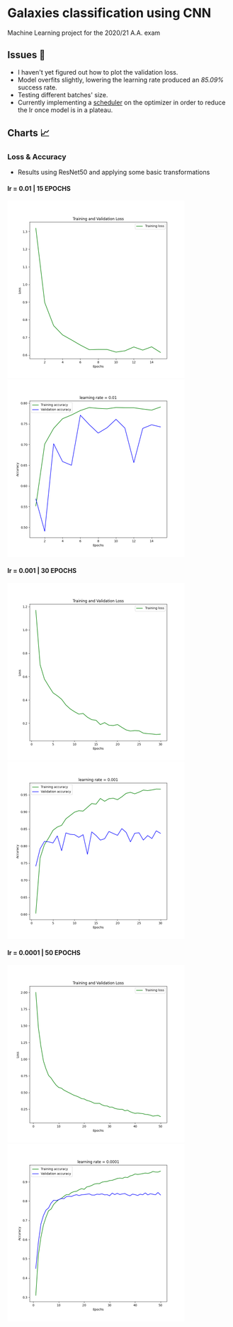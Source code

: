 # Galaxies classification using CNN
Machine Learning project for the 2020/21 A.A. exam

## Issues :red_circle:
- I haven't yet figured out how to plot the validation loss.
- Model overfits slightly, lowering the learning rate produced an *85.09%* success rate.
- Testing different batches' size.
- Currently implementing a [scheduler](https://pytorch.org/docs/stable/optim.html) on the optimizer in order to reduce the lr once model is in a plateau.

## Charts :chart_with_upwards_trend:
### Loss & Accuracy
- Results using ResNet50 and applying some basic transformations

#### lr = 0.01  |  15 EPOCHS 
<p float="left">
  <img src="Results/ResNet50_batch32_001lr_loss.png" alt="loss1" width="400"/>
  <img src="Results/ResNet50_batch32_001lr_acc.png" alt="acc1" width="400"/>
</p>

#### lr = 0.001  |  30 EPOCHS 
<p float="left">
  <img src="Results/ResNet50_batch32_0001lr_loss.png" alt="loss2" width="400"/>
  <img src="Results/ResNet50_batch32_0001lr_acc.png" alt="acc2" width="400"/>
</p>

#### lr = 0.0001  |  50 EPOCHS 
<p float="left">
  <img src="Results/ResNet50_batch32_00001lr_loss.png" alt="loss3" width="400"/>
  <img src="Results/ResNet50_batch32_00001lr_acc.png" alt="acc3" width="400"/>
</p>

